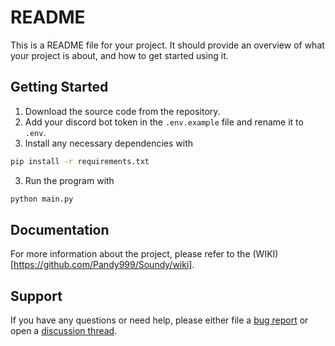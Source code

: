 # README

This is a README file for your project. It should provide an overview of what your project is about, and how to get started using it.

## Getting Started

1. Download the source code from the repository. 
2. Add your discord bot token in the `.env.example` file and rename it to `.env`.
3. Install any necessary dependencies with
```bash
pip install -r requirements.txt
```
3. Run the program with 
```bash
python main.py
```

## Documentation 

For more information about the project, please refer to the (WIKI)[https://github.com/Pandy999/Soundy/wiki].

## Support 

If you have any questions or need help, please either file a [bug report](https://github.com/Pandy999/Soundy/issues/new/choose) or open a [discussion thread](https://github.com/Pandy999/Soundy/discussions).
